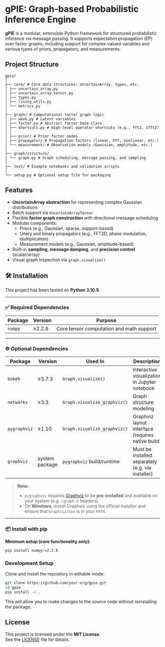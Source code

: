 # gPIE: Graph-based Probabilistic Inference Engine

**gPIE** is a modular, extensible Python framework for structured probabilistic inference via message passing. It supports expectation propagation (EP) over factor graphs, including support for complex-valued variables and various types of priors, propagators, and measurements.

## Project Structure
```
gpie/
│
├── core/ # Core data structures: UncertainArray, types, etc.
│ ├── uncertain_array.py
│ ├── uncertain_array_tensor.py
│ ├── types.py
│ ├── linalg_utils.py
│ └── metrics.py
│
├── graph/ # Computational factor graph logic
│ ├── wave.py # Latent variables
│ ├── factor.py # Abstract factor base class
│ ├── shortcuts.py # High-level operator shortcuts (e.g., fft2, ifft2)
│ │
│ ├── prior/ # Prior factor nodes
│ ├── propagator/ # Propagation factors (linear, FFT, nonlinear, etc.)
│ └── measurement/ # Observation models (Gaussian, amplitude, etc.)
│
├── graph/structure/
│ └── graph.py # Graph scheduling, message passing, and sampling
│
├── test/ # Example notebooks and validation scripts
│
└── setup.py # Optional setup file for packaging
```

## Features

- **UncertainArray abstraction** for representing complex Gaussian distributions
- Batch support via `UncertainArrayTensor`
- Flexible **factor graph construction** with directional message scheduling
- Modular components:
  - Priors (e.g., Gaussian, sparse, support-based)
  - Unary and binary propagators (e.g., FFT2D, phase modulation, multiplication)
  - Measurement models (e.g., Gaussian, amplitude-based)
- Built-in **sampling**, **message damping**, and **precision control** (scalar/array)
- Visual graph inspection via `graph.visualize()`


## 🛠️ Installation

This project has been tested on **Python 3.10.5**.

---

### ✅ Required Dependencies

| Package   | Version | Purpose                                   |
|-----------|---------|-------------------------------------------|
| `numpy`   | ≥2.2.6  | Core tensor computation and math support  |

---

### ⚙️ Optional Dependencies

| Package        | Version       | Used In                      | Description                                      |
|----------------|---------------|------------------------------|--------------------------------------------------|
| `bokeh`        | ≥3.7.3        | `Graph.visualize()`          | Interactive visualization in Jupyter notebook    |
| `networkx`     | ≥3.3          | `Graph.visualize_graphviz()` | Graph structure modeling                         |
| `pygraphviz`   | ≥1.10         | `Graph.visualize_graphviz()` | Graphviz layout interface (requires native build)|
| `graphviz`     | system package| `pygraphviz` build/runtime    | Must be installed separately (e.g. via installer)|

> **Note:**  
> - `pygraphviz` requires [Graphviz](https://graphviz.org/) to be **pre-installed** and available on your system (e.g. `cgraph.h` headers).  
> - On **Windows**, install Graphviz using the official installer and ensure that `Graphviz/bin` is in your `PATH`.

---

### 📦 Install with pip

**Minimum setup (core functionality only):**

```bash
pip install numpy>=2.2.6
```

###  Development Setup

Clone and install the repository in editable mode:

```bash
git clone https://github.com/your-org/gpie.git
cd gpie
pip install -e .
```

This will allow you to make changes to the source code without reinstalling the package.

##  License

This project is licensed under the **MIT License**.  
See the [LICENSE](./LICENSE) file for details.

